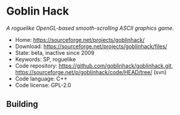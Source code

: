 # Goblin Hack

_A roguelike OpenGL-based smooth-scrolling ASCII graphics game._

- Home: https://sourceforge.net/projects/goblinhack/
- Download: https://sourceforge.net/projects/goblinhack/files/
- State: beta, inactive since 2009
- Keywords: SP, roguelike
- Code repository: https://github.com/goblinhack/goblinhack.git, https://sourceforge.net/p/goblinhack/code/HEAD/tree/ (svn)
- Code language: C++
- Code license: GPL-2.0

## Building


